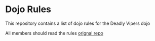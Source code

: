 Dojo Rules
==========

This repository contains a list of dojo rules for the Deadly Vipers dojo

All members should read the rules [orignal repo]("https://github.com/deadlyvipers")